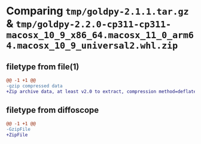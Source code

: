 # Comparing `tmp/goldpy-2.1.1.tar.gz` & `tmp/goldpy-2.2.0-cp311-cp311-macosx_10_9_x86_64.macosx_11_0_arm64.macosx_10_9_universal2.whl.zip`

## filetype from file(1)

```diff
@@ -1 +1 @@
-gzip compressed data
+Zip archive data, at least v2.0 to extract, compression method=deflate
```

## filetype from diffoscope

```diff
@@ -1 +1 @@
-GzipFile
+ZipFile
```

